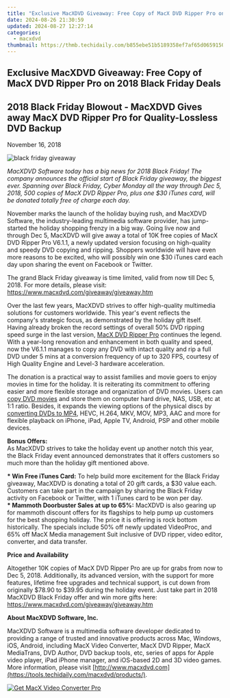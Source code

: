 ```yaml
---
title: "Exclusive MacXDVD Giveaway: Free Copy of MacX DVD Ripper Pro on 2018 Black Friday Deals"
date: 2024-08-26 21:30:59
updated: 2024-08-27 12:27:14
categories:
  - macxdvd
thumbnail: https://thmb.techidaily.com/b855ebe51b5189358ef7af65d06591503136d0471619c6e6540592a14f8eb424.jpg
---
```


## Exclusive MacXDVD Giveaway: Free Copy of MacX DVD Ripper Pro on 2018 Black Friday Deals

## 2018 Black Friday Blowout - MacXDVD Gives away MacX DVD Ripper Pro for Quality-Lossless DVD Backup 

November 16, 2018

![black friday giveaway](https://www.macxdvd.com/press-room/image/black-friday-giveaway.jpg) 

_MacXDVD Software today has a big news for 2018 Black Friday! The company announces the official start of Black Friday giveaway, the biggest ever. Spanning over Black Friday, Cyber Monday all the way through Dec 5, 2018, 500 copies of MacX DVD Ripper Pro, plus one $30 iTunes card, will be donated totally free of charge each day._ 

November marks the launch of the holiday buying rush, and MacXDVD Software, the industry-leading multimedia software provider, has jump-started the holiday shopping frenzy in a big way. Going live now and through Dec 5, MacXDVD will give away a total of 10K free copies of MacX DVD Ripper Pro V6.1.1, a newly updated version focusing on high-quality and speedy DVD copying and ripping. Shoppers worldwide will have even more reasons to be excited, who will possibly win one $30 iTunes card each day upon sharing the event on Facebook or Twitter.   
  
 The grand Black Friday giveaway is time limited, valid from now till Dec 5, 2018\. For more details, please visit: <https://www.macxdvd.com/giveaway/giveaway.htm> 

Over the last few years, MacXDVD strives to offer high-quality multimedia solutions for customers worldwide. This year's event reflects the company's strategic focus, as demonstrated by the holiday gift itself. Having already broken the record settings of overall 50% DVD ripping speed surge in the last version, [MacX DVD Ripper Pro](https://tools.techidaily.com/macxdvd/products/) continues the legend. With a year-long renovation and enhancement in both quality and speed, now the V6.1.1 manages to copy any DVD with intact quality and rip a full DVD under 5 mins at a conversion frequency of up to 320 FPS, courtesy of High Quality Engine and Level-3 hardware acceleration.   
  
 The donation is a practical way to assist families and movie goers to enjoy movies in time for the holiday. It is reiterating its commitment to offering easier and more flexible storage and organization of DVD movies. Users can [copy DVD movies](https://tools.techidaily.com/macxdvd/products/) and store them on computer hard drive, NAS, USB, etc at 1:1 ratio. Besides, it expands the viewing options of the physical discs by [converting DVDs to MP4](https://tools.techidaily.com/macxdvd/products/), HEVC, H.264, MKV, MOV, MP3, AAC and more for flexible playback on iPhone, iPad, Apple TV, Android, PSP and other mobile devices. 

**Bonus Offers:**  
 As MacXDVD strives to take the holiday event up another notch this year, the Black Friday event announced demonstrates that it offers customers so much more than the holiday gift mentioned above. 

**\* Win Free iTunes Card:** To help build more excitement for the Black Friday giveaway, MacXDVD is donating a total of 20 gift cards, a $30 value each. Customers can take part in the campaign by sharing the Black Friday activity on Facebook or Twitter, with 1 iTunes card to be won per day.   
**\* Mammoth Doorbuster Sales at up to 65%:** MacXDVD is also gearing up for mammoth discount offers for its flagships to help pump up customers for the best shopping holiday. The price it is offering is rock bottom historically. The specials include 50% off newly updated VideoProc, and 65% off MacX Media management Suit inclusive of DVD ripper, video editor, converter, and data transfer. 

**Price and Availability**

 Altogether 10K copies of MacX DVD Ripper Pro are up for grabs from now to Dec 5, 2018\. Additionally, its advanced version, with the support for more features, lifetime free upgrades and technical support, is cut down from originally $78.90 to $39.95 during the holiday event. Just take part in 2018 MacXDVD Black Friday offer and win more gifts here: <https://www.macxdvd.com/giveaway/giveaway.htm> 

**About MacXDVD Software, Inc.**

MacXDVD Software is a multimedia software developer dedicated to providing a range of trusted and innovative products across Mac, Windows, iOS, Android, including MacX Video Converter, MacX DVD Ripper, MacX MediaTrans, DVD Author, DVD backup tools, etc, series of apps for Apple video player, iPad iPhone manager, and iOS-based 2D and 3D video games. More information, please visit [http://www.macxdvd.com](https://tools.techidaily.com/macxdvd/products/). 

[![Get MacX Video Converter Pro](https://www.macxdvd.com/press-room/../adv/mvcp-banner-r.jpg)](https://tools.techidaily.com/macxdvd/products/)

<ins class="adsbygoogle"
     style="display:block"
     data-ad-format="autorelaxed"
     data-ad-client="ca-pub-7571918770474297"
     data-ad-slot="1223367746"></ins>



<ins class="adsbygoogle"
     style="display:block"
     data-ad-client="ca-pub-7571918770474297"
     data-ad-slot="8358498916"
     data-ad-format="auto"
     data-full-width-responsive="true"></ins>
